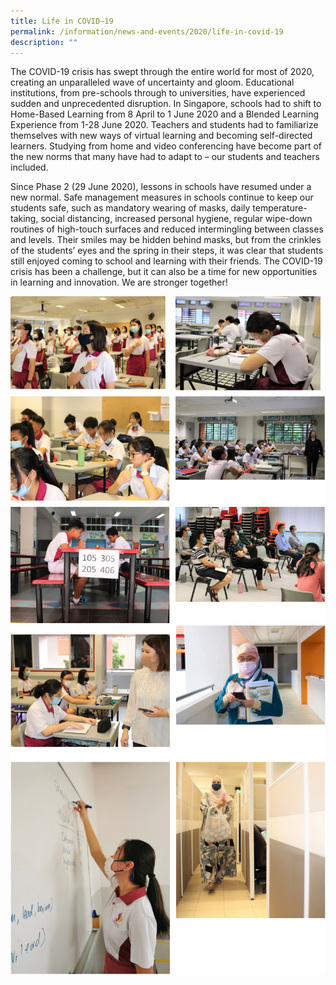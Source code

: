 ```yaml
---
title: Life in COVID–19
permalink: /information/news-and-events/2020/life-in-covid-19
description: ""
---
```

<p>The COVID-19 crisis has swept through the entire world for most of 2020, creating an unparalleled wave of uncertainty and gloom. Educational institutions, from pre-schools through to universities, have experienced sudden and unprecedented disruption. In Singapore, schools had to shift to Home-Based Learning from 8 April to 1 June 2020 and a Blended Learning Experience from 1-28 June 2020. Teachers and students had to familiarize themselves with new ways of virtual learning and becoming self-directed learners. Studying from home and video conferencing have become part of the new norms that many have had to adapt to &ndash; our students and teachers included.</p>
<p>Since Phase 2 (29 June 2020), lessons in schools have resumed under a new normal. Safe management measures in schools continue to keep our students safe, such as mandatory wearing of masks, daily temperature-taking, social distancing, increased personal hygiene, regular wipe-down routines of high-touch surfaces and reduced intermingling between classes and levels. Their smiles may be hidden behind masks, but from the crinkles of the students&rsquo; eyes and the spring in their steps, it was clear that students still enjoyed coming to school and learning with their friends. The COVID-19 crisis has been a challenge, but it can also be a time for new opportunities in learning and innovation. We are stronger together!</p>
<img src="/images/covid1.png">
<img src="/images/covid2.png">
